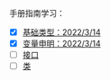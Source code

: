 手册指南学习：
+ [x] [基础类型：2022/3/14](https://github.com/houwhu/Front-end/wiki/%E5%9F%BA%E7%A1%80%E7%B1%BB%E5%9E%8B)
+ [x] [变量申明：2022/3/14](https://github.com/houwhu/Front-end/wiki/%E5%8F%98%E9%87%8F%E5%A3%B0%E6%98%8E)
+ [ ] [接口]()
+ [ ] [类]()
